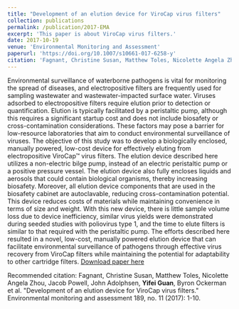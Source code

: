 ```yaml
---
title: "Development of an elution device for ViroCap virus filters"
collection: publications
permalink: /publication/2017-EMA
excerpt: 'This paper is about ViroCap virus filters.'
date: 2017-10-19
venue: 'Environmental Monitoring and Assessment'
paperurl: 'https://doi.org/10.1007/s10661-017-6258-y'
citation: 'Fagnant, Christine Susan, Matthew Toles, Nicolette Angela Zhou, Jacob Powell, John Adolphsen, <strong>Yifei Guan</strong>, Byron Ockerman et al. "Development of an elution device for ViroCap virus filters." Environmental monitoring and assessment 189, no. 11 (2017): 1-10.'
---
```


Environmental surveillance of waterborne pathogens is vital for monitoring the spread of diseases, and electropositive filters are frequently used for sampling wastewater and wastewater-impacted surface water. Viruses adsorbed to electropositive filters require elution prior to detection or quantification. Elution is typically facilitated by a peristaltic pump, although this requires a significant startup cost and does not include biosafety or cross-contamination considerations. These factors may pose a barrier for low-resource laboratories that aim to conduct environmental surveillance of viruses. The objective of this study was to develop a biologically enclosed, manually powered, low-cost device for effectively eluting from electropositive ViroCap™ virus filters. The elution device described here utilizes a non-electric bilge pump, instead of an electric peristaltic pump or a positive pressure vessel. The elution device also fully encloses liquids and aerosols that could contain biological organisms, thereby increasing biosafety. Moreover, all elution device components that are used in the biosafety cabinet are autoclavable, reducing cross-contamination potential. This device reduces costs of materials while maintaining convenience in terms of size and weight. With this new device, there is little sample volume loss due to device inefficiency, similar virus yields were demonstrated during seeded studies with poliovirus type 1, and the time to elute filters is similar to that required with the peristaltic pump. The efforts described here resulted in a novel, low-cost, manually powered elution device that can facilitate environmental surveillance of pathogens through effective virus recovery from ViroCap filters while maintaining the potential for adaptability to other cartridge filters.
[Download paper here](https://doi.org/10.1007/s10661-017-6258-y)

Recommended citation: Fagnant, Christine Susan, Matthew Toles, Nicolette Angela Zhou, Jacob Powell, John Adolphsen, <strong>Yifei Guan</strong>, Byron Ockerman et al. "Development of an elution device for ViroCap virus filters." Environmental monitoring and assessment 189, no. 11 (2017): 1-10.

